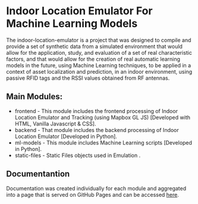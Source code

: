 # Indoor Location Emulator For Machine Learning Models  

The indoor-location-emulator is a project that was designed to compile and provide a set of synthetic data from a simulated environment that would allow for the application, study, and evaluation of a set of real characteristic factors, and that would allow for the creation of real automatic learning models in the future, using Machine Learning techniques, to be applied in a context of asset localization and prediction, in an indoor environment, using passive RFID tags and the RSSI values obtained from RF antennas.

## Main Modules:

- frontend - This module includes the frontend processing of Indoor Location Emulator and Tracking (using Mapbox GL JS) [Developed with HTML, Vanilla Javascript & CSS].
- backend - That module includes the backend processing of Indoor Location Emulator [Developed in Python].
- ml-models - This module includes Machine Learning scripts [Developed in Python]. 
- static-files - Static Files objects used in Emulation .

## Documentantion 

Documentation was created individually for each module and aggregated into a page that is served on GitHub Pages and can be accessed [here](https://atnog.github.io/indoor-location-emulator/).

